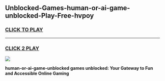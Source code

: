 
## Unblocked-Games-human-or-ai-game-unblocked-Play-Free-hvpoy
<h3>
<a href="https://premium76.site?title=human-or-ai-game-unblocked&ref=20A">CLICK TO PLAY</a></h3>
<hr>

<h3>
<a href="https://premium76.site?title=human-or-ai-game-unblocked&ref=20A">CLICK 2 PLAY</a>
  
</h3>

<a href="https://premium76.site?title=human-or-ai-game-unblocked&ref=20A"><img src="https://clearcache.store/games.png"></a>


**human-or-ai-game-unblocked games unblocked: Your Gateway to Fun and Accessible Online Gaming**
